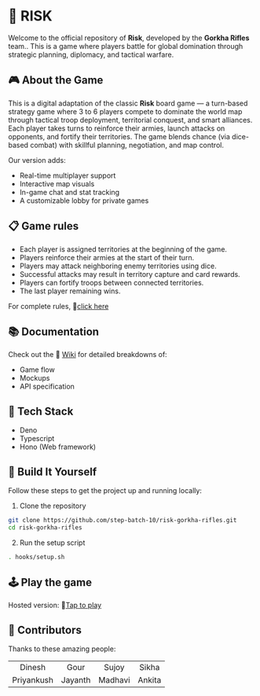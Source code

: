 # 🎯 RISK

Welcome to the official repository of **Risk**, developed by the **Gorkha Rifles** team.. This is a game where players battle for global domination through strategic planning, diplomacy, and tactical warfare.


## 🎮 About the Game

This is a digital adaptation of the classic **Risk** board game — a turn-based strategy game where 3 to 6 players compete to dominate the world map through tactical troop deployment, territorial conquest, and smart alliances.
Each player takes turns to reinforce their armies, launch attacks on opponents, and fortify their territories. The game blends chance (via dice-based combat) with skillful planning, negotiation, and map control.

Our version adds:

- Real-time multiplayer support
- Interactive map visuals
- In-game chat and stat tracking
- A customizable lobby for private games

## 📋 Game rules

- Each player is assigned territories at the beginning of the game.
- Players reinforce their armies at the start of their turn.
- Players may attack neighboring enemy territories using dice.
- Successful attacks may result in territory capture and card rewards.
- Players can fortify troops between connected territories.
- The last player remaining wins.

For complete rules, 🔗[click here](https://www.hasbro.com/common/instruct/risk.pdf)

## 📚 Documentation

Check out the 🔗 [Wiki](https://github.com/step-batch-10/risk-gorkha-rifles/wiki) for detailed breakdowns of:

- Game flow
- Mockups
- API specification

## 🚀 Tech Stack

- Deno
- Typescript
- Hono (Web framework)

## 🧱 Build It Yourself

Follow these steps to get the project up and running locally:

1. Clone the repository

```bash
git clone https://github.com/step-batch-10/risk-gorkha-rifles.git
cd risk-gorkha-rifles
```

2. Run the setup script

```bash
. hooks/setup.sh
```

## 🕹️ Play the game

Hosted version: 🔗[Tap to play](https://risk-gorkha-rifles-prod.deno.dev/)

## 🧠 Contributors

Thanks to these amazing people:

<table>
  <tr>
    <td align="center">Dinesh</td>
    <td align="center">Gour</td>
    <td align="center">Sujoy</td>
    <td align="center">Sikha</td>
  </tr>
  <tr>
    <td align="center">Priyankush</td>
    <td align="center">Jayanth</td>
    <td align="center">Madhavi</td>
    <td align="center">Ankita</td>
  </tr>
</table>

